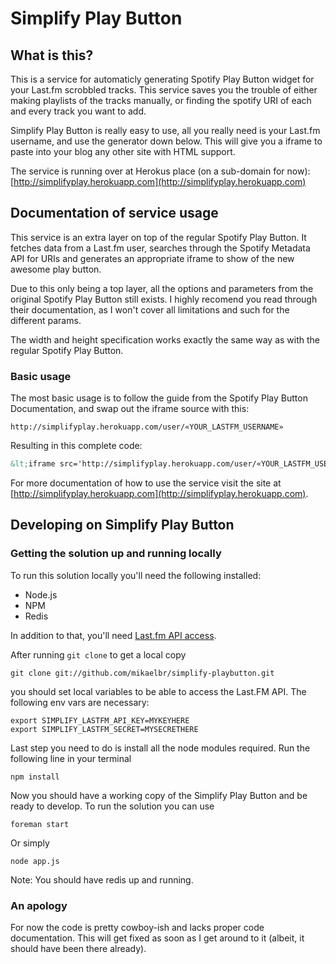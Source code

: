 # Simplify Play Button

## What is this?
This is a service for automaticly generating Spotify Play Button widget for your Last.fm scrobbled tracks. This service saves you the trouble of either making playlists of the tracks manually, or finding the spotify URI of each and every track you want to add.

Simplify Play Button is really easy to use, all you really need is your Last.fm username, and use the generator down below. This will give you a iframe to paste into your blog any other site with HTML support.

The service is running over at Herokus place (on a sub-domain for now): [http://simplifyplay.herokuapp.com](http://simplifyplay.herokuapp.com)


## Documentation of service usage

This service is an extra layer on top of the regular Spotify Play Button. It fetches data from a Last.fm user, searches through the Spotify Metadata API for URIs and generates an appropriate iframe to show of the new awesome play button.

Due to this only being a top layer, all the options and parameters from the original Spotify Play Button still exists. I highly recomend you read through their documentation, as I won't cover all limitations and such for the different params.

The width and height specification works exactly the same way as with the regular Spotify Play Button.

### Basic usage

The most basic usage is to follow the guide from the Spotify Play Button Documentation, and swap out the iframe source with this:

```
http://simplifyplay.herokuapp.com/user/«YOUR_LASTFM_USERNAME»
```

Resulting in this complete code:


```html
&lt;iframe src='http://simplifyplay.herokuapp.com/user/«YOUR_LASTFM_USERNAME»' frameborder='0' allowtransparency='true' width='250px' height='330px'&gt;&lt;/iframe&gt;
```

For more documentation of how to use the service visit the site at [http://simplifyplay.herokuapp.com](http://simplifyplay.herokuapp.com).

## Developing on Simplify Play Button

### Getting the solution up and running locally

To run this solution locally you'll need the following installed:

* Node.js
* NPM
* Redis

In addition to that, you'll need [Last.fm API access](http://www.last.fm/api/account).


After running ```git clone``` to get a local copy 

```
git clone git://github.com/mikaelbr/simplify-playbutton.git
```

you should set local variables to be able to access the Last.FM API. The following env vars are necessary:

```
export SIMPLIFY_LASTFM_API_KEY=MYKEYHERE
export SIMPLIFY_LASTFM_SECRET=MYSECRETHERE
```

Last step you need to do is install all the node modules required. Run the following line in your terminal

```
npm install
```

Now you should have a working copy of the Simplify Play Button and be ready to develop.
To run the solution you can use 

```
foreman start
```

Or simply 

```
node app.js 
```

Note: You should have redis up and running.

### An apology
For now the code is pretty cowboy-ish and lacks proper code documentation. This will get fixed as soon as I get around to it (albeit, it should have been there already).
